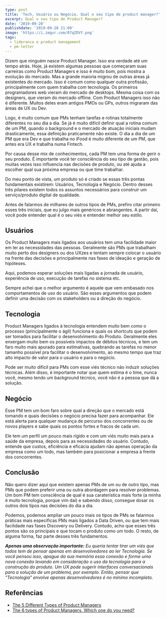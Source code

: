```yaml
---
type: post
title: 'Tech, Usuário ou Negócio. Qual o seu tipo de product manager?'
excerpt: Qual o seu tipo de Product Manager?
date: '2019-09-28'
publishdate: '2019-09-28 21:09'
image: 'https://i.imgur.com/07qZOVY.png'
tags:
  - lideranca e product management
  - pm-letter
---
```

Dizem que ninguém nasce Product Manager. Isso era verdade até um tempo atrás. Hoje, já existem algumas pessoas que começaram suas carreiras como Product Managers e isso é muito bom, pois mostra a evolução do mercado. Mas a grande maioria migrou de outras áreas já existentes do mercado. Isso é comum como qualquer outra profissão, principalmente com quem trabalha com tecnologia. Os primeiros programadores web vieram do mercado de desktops. Mesma coisa com os designers, que vieram do mercado offline. Com Product Managers isso não é diferente. Muitos deles eram antigos PMOs ou GPs, outros migraram das áreas de UX ou Dev.

Logo, é muito comum que PMs tenham tarefas e rotinas totalmente diferentes no seu dia a dia. Se já é muito difícil definir qual a rotina comum de um PM, quando o background e o mercado de atuação iniciais mudam drasticamente, essa definição praticamente não existe. O dia a dia de um PM que era Dev e que trabalha no iFood é muito diferente de um PM, que antes era UX e trabalha numa Fintech.

Por causa desse mix de conhecimentos, cada PM tem uma forma de gerir o seu produto. É importante você ter consciência do seu tipo de gestão, pois muitas vezes isso influencia nas decisões de produto, ou até ajuda a escolher qual sua próxima empresa ou que time trabalhar.

Do meu ponto de vista, um produto só é criado se essas três pontas fundamentais existirem: Usuários, Tecnologia e Negócio. Dentro desses três pilares existem todos os assuntos necessários para construir um serviço/produto digital de qualidade. 

Antes de falarmos de milhares de outros tipos de PMs, prefiro citar primeiro esses três iniciais, que eu julgo mais genéricos e abrangentes. A partir daí, você pode entender qual é o seu viés e entender melhor seu estilo.

## Usuários

Os Product Managers mais ligados aos usuários tem uma facilidade maior em ler as necessidades das pessoas. Geralmente são PMs que trabalham muito perto dos designers ou dos UXzes e tentam sempre colocar o usuário na frente das decisões e principalmente nas fases de ideação e geração de hipóteses.

Aqui, podemos esperar soluções mais ligadas a jornada de usuário, experiência de uso, execução de tarefas no sistema etc. 

Sempre achei que o melhor argumento é aquele que vem embasado nos comportamentos de uso do usuário. São esses argumentos que podem definir uma decisão com os stakeholders ou a direção do negócio.

## Tecnologia

Product Managers ligados à tecnologia entendem muito bem como o processo (principalmente o ágil) funciona e quais os shortcuts que podem ser tomados para facilitar o desenvolvimento do Produto. Geralmente eles enxergam muito bem os possíveis impactos de débitos técnicos, e tem um faro muito mais apurado para estimativas, quebrando as tarefas no menor tamanho possível pra facilitar o desenvolvimento, ao mesmo tempo que traz alto impacto de valor para o usuário e para o negócio.

Pode ser muito difícil para PMs com esse viés técnico não induzir soluções técnicas. Além disso, é importante notar que quem estima é o time, nunca você, mesmo tendo um background técnico, você não é a pessoa que dá a solução.

## Negócio

Esse PM tem um bom faro sobre qual a direção que o mercado está tomando e quais decisões o negócio precisa fazer para acompanhar. Ele está alerta para qualquer mudança de percurso dos concorrentes ou de novos players e sabe quais os pontos fortes e fracos de cada um.

Ele tem um perfil um pouco mais rígido e com um viés muito mais para a saúde da empresa, depois para as necessidades do usuário. Contudo, entende que custos, eficiência e eficácia ajudam não apenas operação da empresa como um todo, mas também para posicionar a empresa à frente dos concorrentes.

## Conclusão

Não quero dizer aqui que existem apenas PMs de um ou de outro tipo, mas PMs que podem preferir uma ou outra abordagem para resolver problemas. Um bom PM tem consciência de qual é sua caraterística mais forte (a minha é muito tecnologia, porque vim daí) e sabendo disso, consegue dosar os outros dois tipos nas decisões do dia a dia. 

Podemos, podemos ampliar um pouco mais os tipos de PMs se falarmos práticas mais específicas PMs mais ligados a Data Driven, ou que tem mais facilidade nas fases Discovery ou Delivery. Contudo, acho que esses três pontos são os principais e que tocam o produto como um todo. O resto, de alguma forma, faz parte desses três fundamentos.

_**Apenas uma observação importante:** Eu queria tentar tirar um viés que todos tem de pensar apenas em desenvolvedores ao ler Tecnologia. Se você pensou isso, apague da sua memória essa conexão e forme uma nova conexão levando em consideração o uso da tecnologia para a construção do produto. Um UX pode sugerir interfaces conversacionais para a solução de um problema, por exemplo. Então, pensar que "Tecnologia" envolve apenas desenvolvedores é no mínimo incompleto._

## Referências

- [The 5 Different Types of Product Managers](https://blog.usejournal.com/the-5-different-types-of-product-managers-12a841cae8d2)
- [The 6 types of Product Managers. Which one do you need?](https://medium.com/@kit_ulrich/the-6-types-of-product-managers-which-one-do-you-need-75c2e66dd592)
